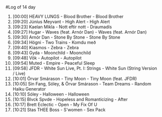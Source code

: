 #Log of 14 day

1. [00:00] HEAVY LUNGS - Blood Brother - Blood Brother
1. [09:20] Júníus Meyvant - High Alert - High Alert
1. [09:23] Kaelan Mikla - Nott eftir nott - Draumadís
1. [09:27] Hugar - Waves (feat. Arnór Dan) - Waves (feat. Arnór Dan)
1. [09:30] Arnór Dan - Stone By Stone - Stone By Stone
1. [09:34] Högni - Two Trains - Komdu með
1. [09:40] Kiasmos - Zebra - Zebra
1. [09:43] Gyda - Moonchild - Moonchild
1. [09:48] Vök - Autopilot - Autopilot
1. [09:54] Muted - Empire - Peaceful Sleep
1. [09:58] JFDR - White Sun Live, Pt. I: Strings - White Sun (String Version / Live)
1. [10:01] Örvar Smárason - Tiny Moon - Tiny Moon (feat. JFDR)
1. [10:05] Sin Fang, Sóley, & Örvar Smárason - Team Dreams - Random Haiku Generator
1. [10:10] Sóley - Halloween - Halloween
1. [10:15] Blvck Spvde - Hopeless and Romanticizing - After
1. [10:17] Brett Eclectic - Open - My Fix Of U
1. [10:21] Stas THEE Boss - S'women - Sex Pack
